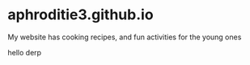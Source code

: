# aphroditie3.github.io
My website has cooking recipes, and fun activities for the young ones 

hello derp